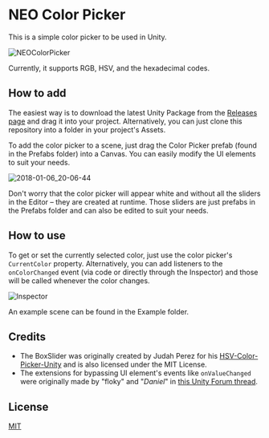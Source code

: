 # NEO Color Picker
This is a simple color picker to be used in Unity.

![NEOColorPicker](https://user-images.githubusercontent.com/6721656/34644375-a5a6964c-f31c-11e7-880c-21e592988ce6.png)

Currently, it supports RGB, HSV, and the hexadecimal codes.

## How to add
The easiest way is to download the latest Unity Package from the [Releases page](https://github.com/NelsonWilliam/NEOColorPicker/releases/) and drag it into your project. Alternatively, you can just clone this repository into a folder in your project's Assets.

To add the color picker to a scene, just drag the Color Picker prefab (found in the Prefabs folder) into a Canvas. You can easily modify the UI elements to suit your needs.

![2018-01-06_20-06-44](https://user-images.githubusercontent.com/6721656/34644408-260e4de8-f31d-11e7-843d-570d53ca9f89.png)

Don't worry that the color picker will appear white and without all the sliders in the Editor – they are created at runtime. Those sliders are just prefabs in the Prefabs folder and can also be edited to suit your needs.

## How to use
To get or set the currently selected color, just use the color picker's `CurrentColor` property. Alternatively, you can add listeners to the `onColorChanged` event (via code or directly through the Inspector) and those will be called whenever the color changes.

![Inspector](https://user-images.githubusercontent.com/6721656/34644379-b04ab15a-f31c-11e7-85fe-c09f3eeea9cd.png)

An example scene can be found in the Example folder.

## Credits
* The BoxSlider was originally created by Judah Perez for his [HSV-Color-Picker-Unity](https://github.com/judah4/HSV-Color-Picker-Unity) and is also licensed under the MIT License.
* The extensions for bypassing UI element's events like `onValueChanged` were originally made by "floky" and "_Daniel_" in [this Unity Forum thread](https://forum.unity.com/threads/change-the-value-of-a-toggle-without-triggering-onvaluechanged.275056/).

## License
[MIT](/LICENSE.md)

